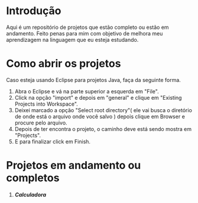# Introdução
Aqui é um repositório de projetos que estão completo ou estão em andamento. Feito penas para mim com objetivo de melhora meu aprendizagem na linguagem que eu esteja estudando.


# Como abrir os projetos



Caso esteja usando Eclipse para projetos Java, faça da seguinte forma.

1. Abra o Eclipse e vá na parte superior a esquerda em "File".
2. Click na opção "import" e depois em "general" e clique em "Existing Projects into Workspace".
3. Deixei marcado a opção "Select root directory"( ele vai busca o diretório de onde está  o arquivo onde você salvo ) depois clique em Browser e procure pelo arquivo.
4. Depois de ter encontra o projeto, o caminho deve está sendo mostra em "Projects".
5. E para finalizar click em Finish.



# Projetos em andamento ou completos

1. ##### Calculadora

   















